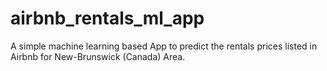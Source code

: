 # airbnb_rentals_ml_app
A simple machine learning based App to predict the rentals prices listed in Airbnb for New-Brunswick (Canada) Area.
